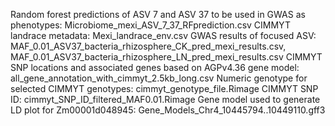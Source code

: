 Random forest predictions of ASV 7 and ASV 37 to be used in GWAS as phenotypes: Microbiome_mexi_ASV_7_37_RFprediction.csv
CIMMYT landrace metadata: Mexi_landrace_env.csv
GWAS results of focused ASV: MAF_0.01_ASV37_bacteria_rhizosphere_CK_pred_mexi_results.csv, MAF_0.01_ASV37_bacteria_rhizosphere_LN_pred_mexi_results.csv
CIMMYT SNP locations and associated genes based on AGPv4.36 gene model: all_gene_annotation_with_cimmyt_2.5kb_long.csv
Numeric genotype for selected CIMMYT genotypes: cimmyt_genotype_file.Rimage
CIMMYT SNP ID: cimmyt_SNP_ID_filtered_MAF0.01.Rimage
Gene model used to generate LD plot for Zm00001d048945: Gene_Models_Chr4_10445794..10449110.gff3
